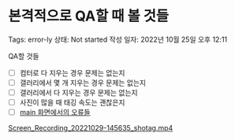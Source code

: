 # 본격적으로 QA할 때 볼 것들

Tags: error-ly
상태: Not started
작성 일자: 2022년 10월 25일 오후 12:11

QA할 것들

- [ ]  컴터로 다 지우는 경우 문제는 없는지
- [ ]  갤러리에서 몇 개 지우는 경우 문제는 없는지
- [ ]  갤러리에서 다 지우는 경우 문제는 없는지
- [ ]  사진이 많을 때 태깅 속도는 괜찮은지
- [ ]  [main 화면에서의 오류들](main%20%E1%84%92%E1%85%AA%E1%84%86%E1%85%A7%E1%86%AB%E1%84%8B%E1%85%A6%E1%84%89%E1%85%A5%E1%84%8B%E1%85%B4%20%E1%84%8B%E1%85%A9%E1%84%85%E1%85%B2%E1%84%83%E1%85%B3%E1%86%AF%20ea53395b19f745278809d9c191be529e.md)

[Screen_Recording_20221029-145635_shotag.mp4](%E1%84%87%E1%85%A9%E1%86%AB%E1%84%80%E1%85%A7%E1%86%A8%E1%84%8C%E1%85%A5%E1%86%A8%E1%84%8B%E1%85%B3%E1%84%85%E1%85%A9%20QA%E1%84%92%E1%85%A1%E1%86%AF%20%E1%84%84%E1%85%A2%20%E1%84%87%E1%85%A9%E1%86%AF%20%E1%84%80%E1%85%A5%E1%86%BA%E1%84%83%E1%85%B3%E1%86%AF%200288495fb2b44d78b6989ab9a7eb78a0/Screen_Recording_20221029-145635_shotag.mp4)